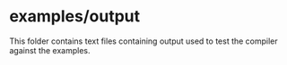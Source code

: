 # examples/output

This folder contains text files containing output used to test the compiler against the examples.